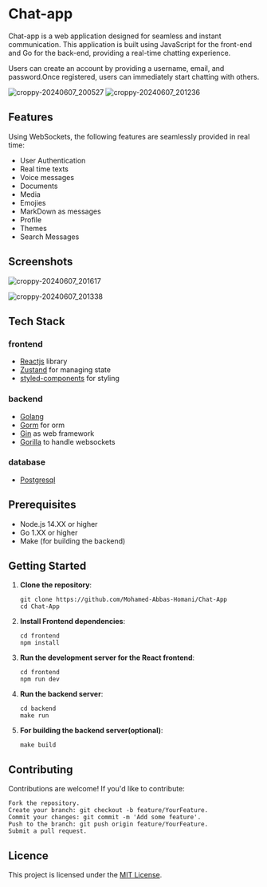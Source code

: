 # Chat-app

Chat-app is a web application designed for seamless and instant communication. This application is built using JavaScript for the front-end and Go for the back-end, providing a real-time chatting experience.

Users can create an account by providing a username, email, and password.Once registered, users can immediately start chatting with others.


![croppy-20240607_200527](https://github.com/husseinhareb/hw-monitor/assets/88323940/67a2d410-7b67-4cd3-aca6-41e6b4a97236)
![croppy-20240607_201236](https://github.com/husseinhareb/hw-monitor/assets/88323940/78319f53-07db-4970-9aba-436f169e384f)


## Features 
Using WebSockets, the following features are seamlessly provided in real time:
- User Authentication
- Real time texts
- Voice messages
- Documents
- Media
- Emojies
- MarkDown as messages
- Profile
- Themes
- Search Messages
## Screenshots
![croppy-20240607_201617](https://github.com/husseinhareb/hw-monitor/assets/88323940/5d6d4ba4-5636-4c3f-a05d-d65f8bff8422)

![croppy-20240607_201338](https://github.com/husseinhareb/hw-monitor/assets/88323940/2883123c-4585-453a-9b99-77a800551fee)




## Tech Stack
### frontend
- [Reactjs](https://react.dev/) library
- [Zustand](https://docs.pmnd.rs/zustand) for managing state
- [styled-components](https://styled-components.com/) for styling

### backend
- [Golang](https://go.dev)
- [Gorm](https://gorm.io) for orm
- [Gin](https://gorm.io) as web framework
- [Gorilla](https://github.com/gorilla/websocket) to handle websockets

### database
- [Postgresql](https://www.postgresql.org/)

## Prerequisites

- Node.js 14.XX or higher
- Go 1.XX or higher
- Make (for building the backend)

## Getting Started
1. **Clone the repository**:

    ```
    git clone https://github.com/Mohamed-Abbas-Homani/Chat-App
    cd Chat-App
    ```
2. **Install Frontend dependencies**:
    ```
    cd frontend
    npm install
    ```
3. **Run the development server for the React frontend**:

    ```
    cd frontend
    npm run dev
    ```
4. **Run the backend server**:
   ```
   cd backend
   make run 
   ```
5. **For building the backend server(optional)**:
   ```
   make build 
   ```

   
## Contributing

Contributions are welcome! If you'd like to contribute:

    Fork the repository.
    Create your branch: git checkout -b feature/YourFeature.
    Commit your changes: git commit -m 'Add some feature'.
    Push to the branch: git push origin feature/YourFeature.
    Submit a pull request.

## Licence

This project is licensed under the [MIT License](https://github.com/Mohamed-Abbas-Homani/Chat-App/blob/main/LICENSE).
